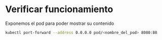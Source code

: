 # Verificar funcionamiento

Exponemos el pod para poder mostrar su contenido
~~~sh
kubectl port-forward --address 0.0.0.0 pod/<nombre_del_pod> 8080:80
~~~
